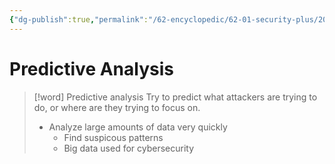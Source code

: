 ```yaml
---
{"dg-publish":true,"permalink":"/62-encyclopedic/62-01-security-plus/20220606174348-predictive-analysis/","dgHomeLink":true,"dgPassFrontmatter":false}
---
```



# Predictive Analysis

>[!word] Predictive analysis
> Try to predict what attackers are trying to do, or where are they trying to focus on. 
> - Analyze large amounts of data very quickly 
>     - Find suspicous patterns 
>     - Big data used for cybersecurity 
> 
